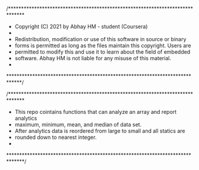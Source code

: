 /******************************************************************************
 * Copyright (C) 2021 by Abhay HM - student (Coursera)
 *
 * Redistribution, modification or use of this software in source or binary
 * forms is permitted as long as the files maintain this copyright. Users are 
 * permitted to modify this and use it to learn about the field of embedded
 * software. Abhay HM is not liable for any misuse of this material. 
 *
 *****************************************************************************/

/******************************************************************************
* This repo cointains functions that can analyze an array and report analytics
* maximum, minimum, mean, and median of data set.
* After analytics data is reordered from large to small and all statics are
* rounded down to nearest integer.
*
******************************************************************************/
